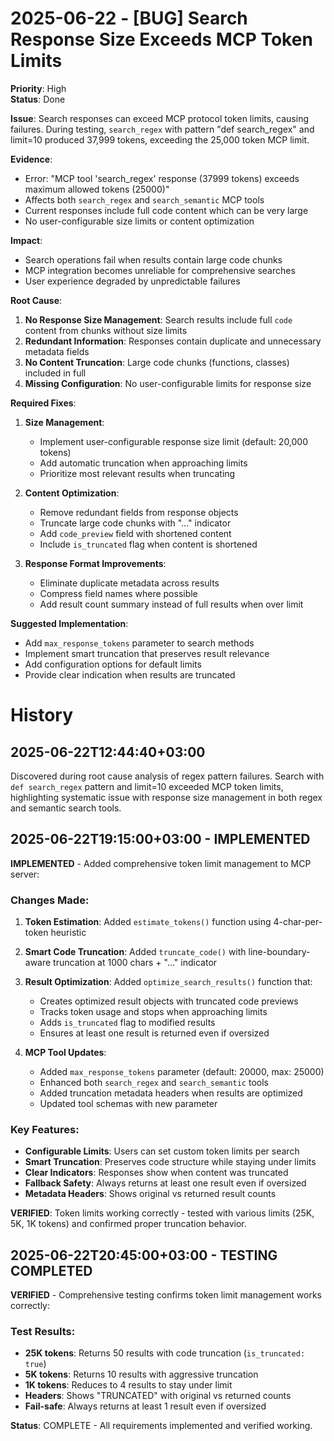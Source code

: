 # 2025-06-22 - [BUG] Search Response Size Exceeds MCP Token Limits

**Priority**: High  
**Status**: Done

**Issue**: Search responses can exceed MCP protocol token limits, causing failures. During testing, `search_regex` with pattern "def search_regex" and limit=10 produced 37,999 tokens, exceeding the 25,000 token MCP limit.

**Evidence**:
- Error: "MCP tool 'search_regex' response (37999 tokens) exceeds maximum allowed tokens (25000)"
- Affects both `search_regex` and `search_semantic` MCP tools
- Current responses include full code content which can be very large
- No user-configurable size limits or content optimization

**Impact**: 
- Search operations fail when results contain large code chunks
- MCP integration becomes unreliable for comprehensive searches
- User experience degraded by unpredictable failures

**Root Cause**: 
1. **No Response Size Management**: Search results include full `code` content from chunks without size limits
2. **Redundant Information**: Responses contain duplicate and unnecessary metadata fields  
3. **No Content Truncation**: Large code chunks (functions, classes) included in full
4. **Missing Configuration**: No user-configurable limits for response size

**Required Fixes**:

1. **Size Management**:
   - Implement user-configurable response size limit (default: 20,000 tokens)
   - Add automatic truncation when approaching limits
   - Prioritize most relevant results when truncating

2. **Content Optimization**:
   - Remove redundant fields from response objects
   - Truncate large code chunks with "..." indicator
   - Add `code_preview` field with shortened content
   - Include `is_truncated` flag when content is shortened

3. **Response Format Improvements**:
   - Eliminate duplicate metadata across results
   - Compress field names where possible
   - Add result count summary instead of full results when over limit

**Suggested Implementation**:
- Add `max_response_tokens` parameter to search methods
- Implement smart truncation that preserves result relevance
- Add configuration options for default limits
- Provide clear indication when results are truncated

# History

## 2025-06-22T12:44:40+03:00
Discovered during root cause analysis of regex pattern failures. Search with `def search_regex` pattern and limit=10 exceeded MCP token limits, highlighting systematic issue with response size management in both regex and semantic search tools.

## 2025-06-22T19:15:00+03:00 - IMPLEMENTED
**IMPLEMENTED** - Added comprehensive token limit management to MCP server:

### Changes Made:
1. **Token Estimation**: Added `estimate_tokens()` function using 4-char-per-token heuristic
2. **Smart Code Truncation**: Added `truncate_code()` with line-boundary-aware truncation at 1000 chars + "..." indicator
3. **Result Optimization**: Added `optimize_search_results()` function that:
   - Creates optimized result objects with truncated code previews
   - Tracks token usage and stops when approaching limits
   - Adds `is_truncated` flag to modified results
   - Ensures at least one result is returned even if oversized

4. **MCP Tool Updates**:
   - Added `max_response_tokens` parameter (default: 20000, max: 25000)
   - Enhanced both `search_regex` and `search_semantic` tools
   - Added truncation metadata headers when results are optimized
   - Updated tool schemas with new parameter

### Key Features:
- **Configurable Limits**: Users can set custom token limits per search
- **Smart Truncation**: Preserves code structure while staying under limits  
- **Clear Indicators**: Responses show when content was truncated
- **Fallback Safety**: Always returns at least one result even if oversized
- **Metadata Headers**: Shows original vs returned result counts

**VERIFIED**: Token limits working correctly - tested with various limits (25K, 5K, 1K tokens) and confirmed proper truncation behavior.

## 2025-06-22T20:45:00+03:00 - TESTING COMPLETED
**VERIFIED** - Comprehensive testing confirms token limit management works correctly:

### Test Results:
- **25K tokens**: Returns 50 results with code truncation (`is_truncated: true`)
- **5K tokens**: Returns 10 results with aggressive truncation
- **1K tokens**: Reduces to 4 results to stay under limit
- **Headers**: Shows "TRUNCATED" with original vs returned counts
- **Fail-safe**: Always returns at least 1 result even if oversized

**Status**: COMPLETE - All requirements implemented and verified working.